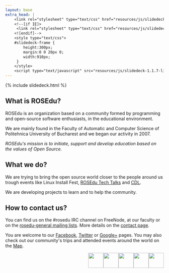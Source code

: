 ```yaml
---
layout: base
extra_head: |
    <link rel="stylesheet" type="text/css" href="resources/js/slidedeck-1.1.7-lite/slidedeck.skin.css" />
    <!--[if IE]>
     <link rel="stylesheet" type="text/css" href="resources/js/slidedeck-1.1.7-lite/slidedeck.skin.ie.css" />
    <![endif]-->
    <style type="text/css">
    #slidedeck-frame {
        height:300px;
        margin:0 0 20px 0;
        width:910px;
     }
    </style>
    <script type="text/javascript" src="resources/js/slidedeck-1.1.7-lite/slidedeck.jquery.lite.pack.js"></script>
---
```


<div id="slidedeck-frame" class="skin-slidedeck">
  <dl class="slidedeck">
	{% include slidedeck.html %}
  </dl>
</div>

<script type="text/javascript">
  $('.slidedeck').slidedeck();
</script>

<div class="col-1">
  <h2>What is ROSEdu?</h2>

  <div class="content">
<p>	ROSEdu is an organization based on a community formed by programming and open-source software enthusiasts, in the educational environment.&nbsp;</p>
<p>	We are mainly found in the Faculty of Automatic and Computer Science of Politehnica University of Bucharest and we began our activity in 2007.</p>
<p>	<em>ROSEdu&#39;s mission is to initiate, support and develop education based on the values of Open Source.</em></p>
  </div>
</div><!-- .col-1 -->

<div class="col-2">
  <h2>What we do?</h2>

  <div class="content">
<p>	We are trying to bring the open source world closer to the people around us trough events like Linux Install Fest, <a href="http://talks.rosedu.org">ROSEdu Tech Talks</a> and <a href="http://cdl.rosedu.org">CDL</a>.</p>
<p>	We are developing projects to learn and to help the community.</p>
  </div>
</div><!-- .col-2 -->

<div class="col-3">
  <h2>How to contact us?</h2>

  <div class="content">
       <p>
     You can find us on the #rosedu IRC channel on FreeNode, at our faculty or on the <a href="http://lists.rosedu.org/listinfo/rosedu-general">rosedu-general mailing lists</a>. More details on the <a href="{{site.basepath}}contact">contact page</a>.</p>
<p>
        You are welcome to our <a href="http://facebook.com/rosedu.org">Facebook</a>, <a href="http://twitter.com/rosedu_org">Twitter</a> or <a href="https://plus.google.com/114233516141809762907">Google+</a> pages. You may also check out our community's trips and attended events around the world on the <a href="http://goo.gl/maps/NV4ZP">Map</a>.</p>
<p>
    <a href="http://planet.rosedu.org/rss20.xml"><img alt="" src="{{site.basepath}}resources/images/button-rss.png" style="float: right; width: 48px; height: 48px;" /></a>
    <a href="http://goo.gl/maps/NV4ZP"><img alt="" src="{{site.basepath}}resources/images/button-googlemaps.png" style="float: right; width: 48px; height: 48px;" /></a>
    <a href="https://plus.google.com/114233516141809762907?prsrc=3" style="text-decoration: none;"><img src="{{site.basepath}}resources/images/button-googleplus.png" style="float: right; width: 48px; height: 48px;" /></a> 
    <a href="http://twitter.com/rosedu_org"><img height="64" src="{{site.basepath}}resources/images/button-twitter.png" style="float: right; width: 48px; height: 48px;" /></a>
    <a href="http://www.facebook.com/rosedu.org"><img alt="" src="{{site.basepath}}resources/images/button-facebook.png" style="float: right; width: 48px; height: 48px;" /></a>
</p>
  </div>
</div><!-- .col-3 -->
